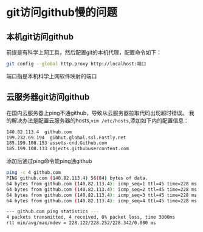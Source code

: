 
# git访问github慢的问题

## 本机git访问github

前提是有科学上网工具，然后配置git的本机代理，配置命令如下：

```bash
git config --global http.proxy http://localhost:端口

```

端口指是本机科学上网软件映射的端口

## 云服务器git访问github

在国内云服务器上ping不通github，导致从云服务器拉取代码出现超时错误。
我的解决办法是配置云服务器的hosts,`vim /etc/hosts`,添加如下内的配置信息：

```bash
140.82.113.4  github.com
199.232.69.194  gibhut.global.ssl.Fastly.net
185.199.108.153 assets-cnd.Github.com
185.199.108.133 objects.githubusercontent.com

```

添加后通过ping命令能ping通github

```bash
ping -c 4 github.com
PING github.com (140.82.113.4) 56(84) bytes of data.
64 bytes from github.com (140.82.113.4): icmp_seq=1 ttl=45 time=228 ms
64 bytes from github.com (140.82.113.4): icmp_seq=2 ttl=45 time=228 ms
64 bytes from github.com (140.82.113.4): icmp_seq=3 ttl=45 time=228 ms
64 bytes from github.com (140.82.113.4): icmp_seq=4 ttl=45 time=228 ms

--- github.com ping statistics ---
4 packets transmitted, 4 received, 0% packet loss, time 3000ms
rtt min/avg/max/mdev = 228.122/228.252/228.342/0.080 ms
```